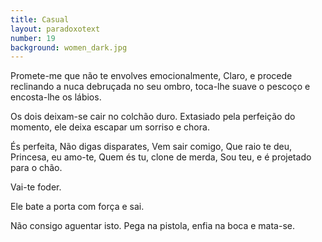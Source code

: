 ```yaml
---
title: Casual
layout: paradoxotext
number: 19
background: women_dark.jpg
---
```


Promete-me que não te envolves emocionalmente, Claro, e procede reclinando a nuca debruçada no seu ombro, toca-lhe suave o pescoço e encosta-lhe os lábios.

Os dois deixam-se cair no colchão duro. Extasiado pela perfeição do momento, ele deixa escapar um sorriso e chora.

És perfeita, Não digas disparates, Vem sair comigo, Que raio te deu, Princesa, eu amo-te, Quem és tu, clone de merda, Sou teu, e é projetado para o chão.

Vai-te foder.

Ele bate a porta com força e sai.

Não consigo aguentar isto. Pega na pistola, enfia na boca e mata-se.
